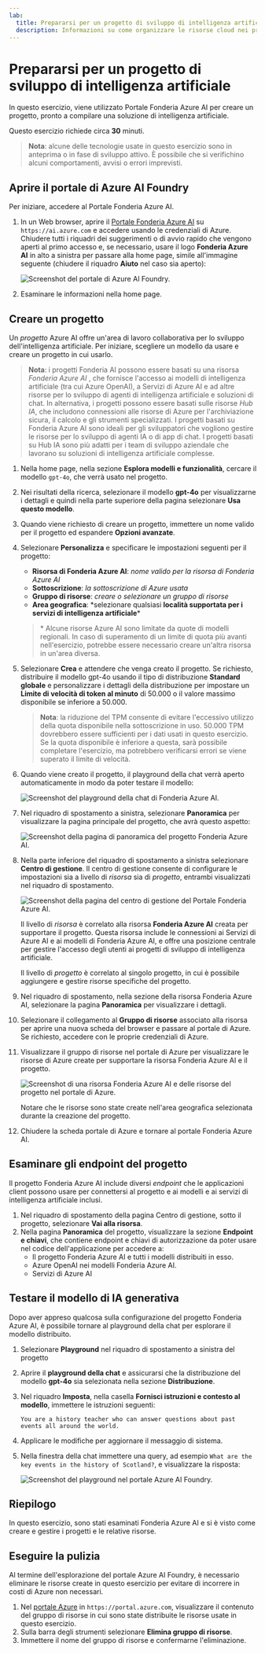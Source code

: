 ```yaml
---
lab:
  title: Prepararsi per un progetto di sviluppo di intelligenza artificiale
  description: Informazioni su come organizzare le risorse cloud nei progetti di Fonderia Azure AI in modo che gli sviluppatori abbiano tutto il necessario per creare con successo soluzioni di intelligenza artificiale.
---
```


# Prepararsi per un progetto di sviluppo di intelligenza artificiale

In questo esercizio, viene utilizzato Portale Fonderia Azure AI per creare un progetto, pronto a compilare una soluzione di intelligenza artificiale.

Questo esercizio richiede circa **30** minuti.

> **Nota**: alcune delle tecnologie usate in questo esercizio sono in anteprima o in fase di sviluppo attivo. È possibile che si verifichino alcuni comportamenti, avvisi o errori imprevisti.

## Aprire il portale di Azure AI Foundry

Per iniziare, accedere al Portale Fonderia Azure AI.

1. In un Web browser, aprire il [Portale Fonderia Azure AI](https://ai.azure.com) su `https://ai.azure.com` e accedere usando le credenziali di Azure. Chiudere tutti i riquadri dei suggerimenti o di avvio rapido che vengono aperti al primo accesso e, se necessario, usare il logo **Fonderia Azure AI** in alto a sinistra per passare alla home page, simile all'immagine seguente (chiudere il riquadro **Aiuto** nel caso sia aperto):

    ![Screenshot del portale di Azure AI Foundry.](./media/ai-foundry-home.png)

1. Esaminare le informazioni nella home page.

## Creare un progetto

Un *progetto* Azure AI offre un'area di lavoro collaborativa per lo sviluppo dell'intelligenza artificiale. Per iniziare, scegliere un modello da usare e creare un progetto in cui usarlo.

> **Nota**: i progetti Fonderia AI possono essere basati su una risorsa *Fonderia Azure AI* , che fornisce l'accesso ai modelli di intelligenza artificiale (tra cui Azure OpenAI), a Servizi di Azure AI e ad altre risorse per lo sviluppo di agenti di intelligenza artificiale e soluzioni di chat. In alternativa, i progetti possono essere basati sulle risorse *Hub IA*, che includono connessioni alle risorse di Azure per l'archiviazione sicura, il calcolo e gli strumenti specializzati. I progetti basati su Fonderia Azure AI sono ideali per gli sviluppatori che vogliono gestire le risorse per lo sviluppo di agenti IA o di app di chat. I progetti basati su Hub IA sono più adatti per i team di sviluppo aziendale che lavorano su soluzioni di intelligenza artificiale complesse.

1. Nella home page, nella sezione **Esplora modelli e funzionalità**, cercare il modello `gpt-4o`, che verrà usato nel progetto.
1. Nei risultati della ricerca, selezionare il modello **gpt-4o** per visualizzarne i dettagli e quindi nella parte superiore della pagina selezionare **Usa questo modello**.
1. Quando viene richiesto di creare un progetto, immettere un nome valido per il progetto ed espandere **Opzioni avanzate**.
1. Selezionare **Personalizza** e specificare le impostazioni seguenti per il progetto:
    - **Risorsa di Fonderia Azure AI**: *nome valido per la risorsa di Fonderia Azure AI*
    - **Sottoscrizione**: *la sottoscrizione di Azure usata*
    - **Gruppo di risorse**: *creare o selezionare un gruppo di risorse*
    - **Area geografica**: *selezionare qualsiasi **località supportata per i servizi di intelligenza artificiale**\*

    > \* Alcune risorse Azure AI sono limitate da quote di modelli regionali. In caso di superamento di un limite di quota più avanti nell'esercizio, potrebbe essere necessario creare un'altra risorsa in un'area diversa.

1. Selezionare **Crea** e attendere che venga creato il progetto. Se richiesto, distribuire il modello gpt-4o usando il tipo di distribuzione **Standard globale** e personalizzare i dettagli della distribuzione per impostare un **Limite di velocità di token al minuto** di 50.000 o il valore massimo disponibile se inferiore a 50.000.

    > **Nota**: la riduzione del TPM consente di evitare l'eccessivo utilizzo della quota disponibile nella sottoscrizione in uso. 50.000 TPM dovrebbero essere sufficienti per i dati usati in questo esercizio. Se la quota disponibile è inferiore a questa, sarà possibile completare l'esercizio, ma potrebbero verificarsi errori se viene superato il limite di velocità.

1. Quando viene creato il progetto, il playground della chat verrà aperto automaticamente in modo da poter testare il modello:

    ![Screenshot del playground della chat di Fonderia Azure AI.](./media/ai-foundry-chat-playground.png)

1. Nel riquadro di spostamento a sinistra, selezionare **Panoramica** per visualizzare la pagina principale del progetto, che avrà questo aspetto:

    ![Screenshot della pagina di panoramica del progetto Fonderia Azure AI.](./media/ai-foundry-project.png)

1. Nella parte inferiore del riquadro di spostamento a sinistra selezionare **Centro di gestione**. Il centro di gestione consente di configurare le impostazioni sia a livello di *risorsa* sia di *progetto*, entrambi visualizzati nel riquadro di spostamento.

    ![Screenshot della pagina del centro di gestione del Portale Fonderia Azure AI.](./media/ai-foundry-management.png)

    Il livello di *risorsa* è correlato alla risorsa **Fonderia Azure AI** creata per supportare il progetto. Questa risorsa include le connessioni ai Servizi di Azure AI e ai modelli di Fonderia Azure AI, e offre una posizione centrale per gestire l'accesso degli utenti ai progetti di sviluppo di intelligenza artificiale.

    Il livello di *progetto* è correlato al singolo progetto, in cui è possibile aggiungere e gestire risorse specifiche del progetto.

1. Nel riquadro di spostamento, nella sezione della risorsa Fonderia Azure AI, selezionare la pagina **Panoramica** per visualizzare i dettagli.
1. Selezionare il collegamento al **Gruppo di risorse** associato alla risorsa per aprire una nuova scheda del browser e passare al portale di Azure. Se richiesto, accedere con le proprie credenziali di Azure.
1. Visualizzare il gruppo di risorse nel portale di Azure per visualizzare le risorse di Azure create per supportare la risorsa Fonderia Azure AI e il progetto.

    ![Screenshot di una risorsa Fonderia Azure AI e delle risorse del progetto nel portale di Azure.](./media/azure-portal-resources.png)

    Notare che le risorse sono state create nell'area geografica selezionata durante la creazione del progetto.

1. Chiudere la scheda portale di Azure e tornare al portale Fonderia Azure AI.

## Esaminare gli endpoint del progetto

Il progetto Fonderia Azure AI include diversi *endpoint* che le applicazioni client possono usare per connettersi al progetto e ai modelli e ai servizi di intelligenza artificiale inclusi.

1. Nel riquadro di spostamento della pagina Centro di gestione, sotto il progetto, selezionare **Vai alla risorsa**.
1. Nella pagina **Panoramica** del progetto, visualizzare la sezione **Endpoint e chiavi**, che contiene endpoint e chiavi di autorizzazione da poter usare nel codice dell'applicazione per accedere a:
    - Il progetto Fonderia Azure AI e tutti i modelli distribuiti in esso.
    - Azure OpenAI nei modelli Fonderia Azure AI.
    - Servizi di Azure AI

## Testare il modello di IA generativa

Dopo aver appreso qualcosa sulla configurazione del progetto Fonderia Azure AI, è possibile tornare al playground della chat per esplorare il modello distribuito.

1. Selezionare **Playground** nel riquadro di spostamento a sinistra del progetto 
1. Aprire il **playground della chat** e assicurarsi che la distribuzione del modello **gpt-4o** sia selezionata nella sezione **Distribuzione**.
1. Nel riquadro **Imposta**, nella casella **Fornisci istruzioni e contesto al modello**, immettere le istruzioni seguenti:

    ```
   You are a history teacher who can answer questions about past events all around the world.
    ```

1. Applicare le modifiche per aggiornare il messaggio di sistema.
1. Nella finestra della chat immettere una query, ad esempio `What are the key events in the history of Scotland?`, e visualizzare la risposta:

    ![Screenshot del playground nel portale Azure AI Foundry.](./media/ai-foundry-playground.png)

## Riepilogo

In questo esercizio, sono stati esaminati Fonderia Azure AI e si è visto come creare e gestire i progetti e le relative risorse.

## Eseguire la pulizia

Al termine dell'esplorazione del portale Azure AI Foundry, è necessario eliminare le risorse create in questo esercizio per evitare di incorrere in costi di Azure non necessari.

1. Nel [portale Azure](https://portal.azure.com) in `https://portal.azure.com`, visualizzare il contenuto del gruppo di risorse in cui sono state distribuite le risorse usate in questo esercizio.
1. Sulla barra degli strumenti selezionare **Elimina gruppo di risorse**.
1. Immettere il nome del gruppo di risorse e confermarne l'eliminazione.
